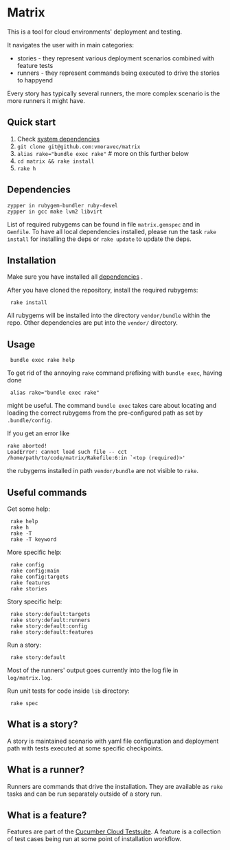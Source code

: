 # Matrix

This is a tool for cloud environments' deployment and testing.

It navigates the user with in main categories:

* stories - they represent various deployment scenarios combined with feature tests
* runners - they represent commands being executed to drive the stories to happyend

Every story has typically several runners, the more complex scenario is the more
runners it might have.


## Quick start

  1.  Check [system dependencies](#dependencies)
  2.  `git clone git@github.com:vmoravec/matrix`
  3.  `alias rake="bundle exec rake"` # more on this further below
  4.  `cd matrix && rake install`
  5.  `rake h`


## Dependencies

    zypper in rubygem-bundler ruby-devel
    zypper in gcc make lvm2 libvirt

  List of required rubygems can be found in file `matrix.gemspec` and in `Gemfile`.
  To have all local dependencies installed, please run the task
  `rake install` for installing the deps or `rake update` to update the deps.


## Installation

  Make sure you have installed all [dependencies](#dependencies) .

  After you have cloned the repository, install the required rubygems:

     rake install

  All rubygems will be installed into the directory `vendor/bundle` within the repo.
  Other dependencies are put into the `vendor/` directory.


## Usage

     bundle exec rake help

  To get rid of the annoying `rake` command prefixing with `bundle exec`, having done

     alias rake="bundle exec rake"

  might be useful. The command `bundle exec` takes care about locating and loading
  the correct rubygems from the pre-configured path as set by `.bundle/config`.

  If you get an error like

    rake aborted!
    LoadError: cannot load such file -- cct
    /home/path/to/code/matrix/Rakefile:6:in `<top (required)>'

  the rubygems installed in path `vendor/bundle` are not visible to `rake`.

## Useful commands

  Get some help:

     rake help
     rake h
     rake -T
     rake -T keyword

  More specific help:

     rake config
     rake config:main
     rake config:targets
     rake features
     rake stories

  Story specific help:

     rake story:default:targets
     rake story:default:runners
     rake story:default:config
     rake story:default:features

  Run a story:

     rake story:default

  Most of the runners' output goes currently into the log file in `log/matrix.log`.

  Run unit tests for code inside `lib` directory:

     rake spec

## What is a story?

  A story is maintained scenario with yaml file configuration and deployment path
  with tests executed at some specific checkpoints.

## What is a runner?

  Runners are commands that drive the installation.
  They are available as `rake` tasks and can be run separately outside of a story run.

## What is a feature?

  Features are part of the [Cucumber Cloud Testsuite](https://github.com/suse-cloud/cct/).
  A feature is a collection of test cases being run at some point of installation workflow.



